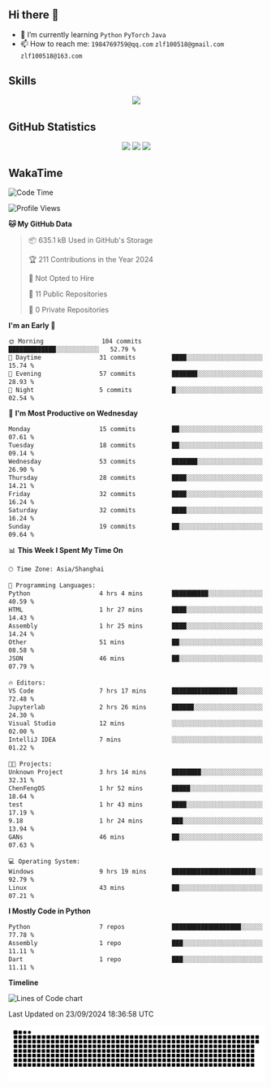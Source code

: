 ## Hi there 👋

- 🌱 I’m currently learning `Python` `PyTorch` `Java`
- 📫 How to reach me: `1984769759@qq.com` `zlf100518@gmail.com` `zlf100518@163.com`

## Skills
<div align="center"> <img src="https://skillicons.dev/icons?i=python,linux,git,github,html,css,js" /> </div>

## GitHub Statistics

<div align="center">
  <img src="https://github-readme-stats.vercel.app/api?username=mrcchenfeng&show_icons=true&theme=tokyonight" />
  <img src="https://github-readme-stats.vercel.app/api/top-langs/?username=mrcchenfeng&show_icons=true&theme=tokyonight" />
  <img src="https://github-readme-activity-graph.vercel.app/graph?username=mrcchenfeng&theme=xcode" />
</div>

## WakaTime

<!--START_SECTION:waka-->
![Code Time](http://img.shields.io/badge/Code%20Time-106%20hrs%2036%20mins-blue)

![Profile Views](http://img.shields.io/badge/Profile%20Views-3-blue)

**🐱 My GitHub Data** 

> 📦 635.1 kB Used in GitHub's Storage 
 > 
> 🏆 211 Contributions in the Year 2024
 > 
> 🚫 Not Opted to Hire
 > 
> 📜 11 Public Repositories 
 > 
> 🔑 0 Private Repositories 
 > 
**I'm an Early 🐤** 

```text
🌞 Morning                104 commits         █████████████░░░░░░░░░░░░   52.79 % 
🌆 Daytime                31 commits          ████░░░░░░░░░░░░░░░░░░░░░   15.74 % 
🌃 Evening                57 commits          ███████░░░░░░░░░░░░░░░░░░   28.93 % 
🌙 Night                  5 commits           █░░░░░░░░░░░░░░░░░░░░░░░░   02.54 % 
```
📅 **I'm Most Productive on Wednesday** 

```text
Monday                   15 commits          ██░░░░░░░░░░░░░░░░░░░░░░░   07.61 % 
Tuesday                  18 commits          ██░░░░░░░░░░░░░░░░░░░░░░░   09.14 % 
Wednesday                53 commits          ███████░░░░░░░░░░░░░░░░░░   26.90 % 
Thursday                 28 commits          ████░░░░░░░░░░░░░░░░░░░░░   14.21 % 
Friday                   32 commits          ████░░░░░░░░░░░░░░░░░░░░░   16.24 % 
Saturday                 32 commits          ████░░░░░░░░░░░░░░░░░░░░░   16.24 % 
Sunday                   19 commits          ██░░░░░░░░░░░░░░░░░░░░░░░   09.64 % 
```


📊 **This Week I Spent My Time On** 

```text
🕑︎ Time Zone: Asia/Shanghai

💬 Programming Languages: 
Python                   4 hrs 4 mins        ██████████░░░░░░░░░░░░░░░   40.59 % 
HTML                     1 hr 27 mins        ████░░░░░░░░░░░░░░░░░░░░░   14.43 % 
Assembly                 1 hr 25 mins        ████░░░░░░░░░░░░░░░░░░░░░   14.24 % 
Other                    51 mins             ██░░░░░░░░░░░░░░░░░░░░░░░   08.58 % 
JSON                     46 mins             ██░░░░░░░░░░░░░░░░░░░░░░░   07.79 % 

🔥 Editors: 
VS Code                  7 hrs 17 mins       ██████████████████░░░░░░░   72.48 % 
Jupyterlab               2 hrs 26 mins       ██████░░░░░░░░░░░░░░░░░░░   24.30 % 
Visual Studio            12 mins             ░░░░░░░░░░░░░░░░░░░░░░░░░   02.00 % 
IntelliJ IDEA            7 mins              ░░░░░░░░░░░░░░░░░░░░░░░░░   01.22 % 

🐱‍💻 Projects: 
Unknown Project          3 hrs 14 mins       ████████░░░░░░░░░░░░░░░░░   32.31 % 
ChenFengOS               1 hr 52 mins        █████░░░░░░░░░░░░░░░░░░░░   18.64 % 
test                     1 hr 43 mins        ████░░░░░░░░░░░░░░░░░░░░░   17.19 % 
9.18                     1 hr 24 mins        ███░░░░░░░░░░░░░░░░░░░░░░   13.94 % 
GANs                     46 mins             ██░░░░░░░░░░░░░░░░░░░░░░░   07.63 % 

💻 Operating System: 
Windows                  9 hrs 19 mins       ███████████████████████░░   92.79 % 
Linux                    43 mins             ██░░░░░░░░░░░░░░░░░░░░░░░   07.21 % 
```

**I Mostly Code in Python** 

```text
Python                   7 repos             ███████████████████░░░░░░   77.78 % 
Assembly                 1 repo              ███░░░░░░░░░░░░░░░░░░░░░░   11.11 % 
Dart                     1 repo              ███░░░░░░░░░░░░░░░░░░░░░░   11.11 % 
```



**Timeline**

![Lines of Code chart](https://raw.githubusercontent.com/mrcchenfeng/mrcchenfeng/main/assets/bar_graph.png)


 Last Updated on 23/09/2024 18:36:58 UTC
<!--END_SECTION:waka-->

<div align="center"><img src="./assets/github-snake-dark.svg" /></div>

